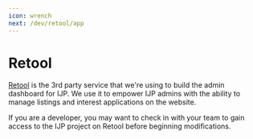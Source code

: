 ```yaml
---
icon: wrench
next: /dev/retool/app
---
```


# Retool

[Retool](https://retool.com/) is the 3rd party service that we're using to build the admin dashboard for IJP.
We use it to empower IJP admins with the ability to manage listings and interest applications on the website.

If you are a developer, you may want to check in with your team to gain access to the IJP project on Retool before beginning modifications.
